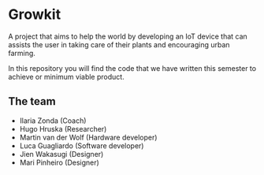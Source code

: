 # Growkit
A project that aims to help the world by developing an IoT device that can assists the user in taking care of their plants and encouraging urban farming.

In this repository you will find the code that we have written this semester to achieve or minimum viable product.

## The team
- Ilaria Zonda (Coach)
- Hugo Hruska (Researcher)
- Martin van der Wolf (Hardware developer)
- Luca Guagliardo (Software developer)
- Jien Wakasugi (Designer)
- Mari Pinheiro (Designer)
